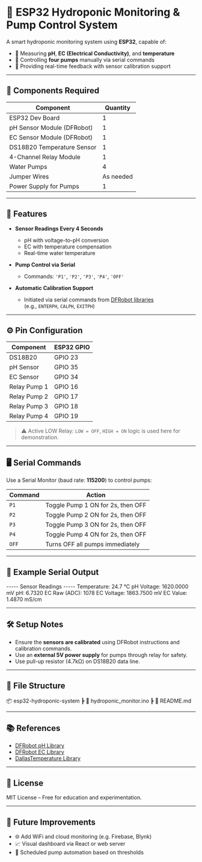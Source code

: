 # 🌱 ESP32 Hydroponic Monitoring & Pump Control System

A smart hydroponic monitoring system using **ESP32**, capable of:
- 📏 Measuring **pH**, **EC (Electrical Conductivity)**, and **temperature**
- 🔌 Controlling **four pumps** manually via serial commands
- 🧠 Providing real-time feedback with sensor calibration support

---

## 🧰 Components Required

| Component                  | Quantity |
|----------------------------|----------|
| ESP32 Dev Board            | 1        |
| pH Sensor Module (DFRobot) | 1        |
| EC Sensor Module (DFRobot) | 1        |
| DS18B20 Temperature Sensor | 1        |
| 4-Channel Relay Module     | 1        |
| Water Pumps                | 4        |
| Jumper Wires               | As needed |
| Power Supply for Pumps     | 1        |

---

## 🧠 Features

- **Sensor Readings Every 4 Seconds**
  - pH with voltage-to-pH conversion
  - EC with temperature compensation
  - Real-time water temperature

- **Pump Control via Serial**
  - Commands: `'P1'`, `'P2'`, `'P3'`, `'P4'`, `'OFF'`

- **Automatic Calibration Support**
  - Initiated via serial commands from [DFRobot libraries](https://github.com/DFRobot/DFRobot_PH)  
    (e.g., `ENTERPH`, `CALPH`, `EXITPH`)

---

## ⚙️ Pin Configuration

| Component     | ESP32 GPIO |
|---------------|------------|
| DS18B20       | GPIO 23    |
| pH Sensor     | GPIO 35    |
| EC Sensor     | GPIO 34    |
| Relay Pump 1  | GPIO 16    |
| Relay Pump 2  | GPIO 17    |
| Relay Pump 3  | GPIO 18    |
| Relay Pump 4  | GPIO 19    |

> ⚠️ Active LOW Relay: `LOW = OFF`, `HIGH = ON` logic is used here for demonstration.

---

## 🖥️ Serial Commands

Use a Serial Monitor (baud rate: **115200**) to control pumps:

| Command | Action           |
|---------|------------------|
| `P1`    | Toggle Pump 1 ON for 2s, then OFF |
| `P2`    | Toggle Pump 2 ON for 2s, then OFF |
| `P3`    | Toggle Pump 3 ON for 2s, then OFF |
| `P4`    | Toggle Pump 4 ON for 2s, then OFF |
| `OFF`   | Turns OFF all pumps immediately   |

---

## 🧪 Example Serial Output

----- Sensor Readings -----
Temperature: 24.7 °C
pH Voltage: 1620.0000 mV
pH: 6.7320
EC Raw (ADC): 1078
EC Voltage: 1863.7500 mV
EC Value: 1.4870 mS/cm

---

## 🛠️ Setup Notes

- Ensure the **sensors are calibrated** using DFRobot instructions and calibration commands.
- Use an **external 5V power supply** for pumps through relay for safety.
- Use pull-up resistor (4.7kΩ) on DS18B20 data line.

---

## 📁 File Structure

📦 esp32-hydroponic-system
┣ 📜 hydroponic_monitor.ino
┣ 📜 README.md

---

## 📚 References

- [DFRobot pH Library](https://github.com/DFRobot/DFRobot_PH)
- [DFRobot EC Library](https://github.com/DFRobot/DFRobot_EC)
- [DallasTemperature Library](https://github.com/milesburton/Arduino-Temperature-Control-Library)

---

## 📝 License

MIT License – Free for education and experimentation.

---

## 🔧 Future Improvements

- 🌐 Add WiFi and cloud monitoring (e.g. Firebase, Blynk)
- 📈 Visual dashboard via React or web server
- 🔁 Scheduled pump automation based on thresholds
